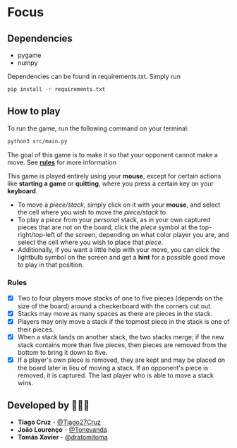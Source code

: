 # Focus 

## Dependencies

- pygame
- numpy

Dependencies can be found in requirements.txt. Simply run

```sh
pip install -r requirements.txt
```

## How to play

To run the game, run the following command on your terminal:

```sh
python3 src/main.py
```

The goal of this game is to make it so that your opponent cannot make a move.
See **[rules](#rules)** for more information

This game is played entirely using your **mouse**, except for certain actions like **starting a game** or **quitting**, where you press a certain key on your **keyboard**.

- To move a *piece/stack*, simply click on it with your **mouse**, and select the cell where you wish to move the *piece/stack* to.
- To play a *piece* from your *personal* stack, as in your own captured pieces that are not on the board, click the *piece* symbol at the top-right/top-left of the screen, depending on what color player you are, and select the cell where you wish to place that *piece*.
- Additionally, if you want a little help with your move, you can click the lightbulb symbol on the screen and get a **hint** for a possible good move to play in that position.

### Rules

- [x] Two to four players move stacks of one to five pieces (depends on the size of the board) around a checkerboard with the corners cut out.
- [x] Stacks may move as many spaces as there are pieces in the stack. 
- [x] Players may only move a stack if the topmost piece in the stack is one of their pieces. 
- [x] When a stack lands on another stack, the two stacks merge; if the new stack contains more than five pieces, then pieces are removed from the bottom to bring it down to five. 
- [x] If a player's own piece is removed, they are kept and may be placed on the board later in lieu of moving a stack. If an opponent's piece is removed, it is captured. The last player who is able to move a stack wins.

## Developed by 🧑🏻‍💻

- **Tiago Cruz** - [@Tiago27Cruz](https://www.github.com/Tiago27Cruz)
- **João Lourenço** - [@Tonevanda](https://www.github.com/Tonevanda)
- **Tomás Xavier** - [@dratomitoma](https://www.github.com/dratomitoma)